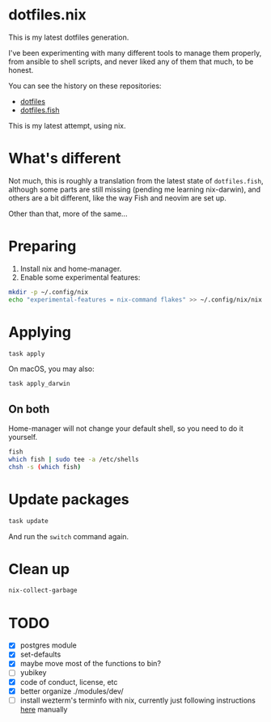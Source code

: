 # dotfiles.nix

This is my latest dotfiles generation.

I've been experimenting with many different tools to manage them properly, from
ansible to shell scripts, and never liked any of them that much, to be honest.

You can see the history on these repositories:

- [dotfiles](https://github.com/caarlos0/dotfiles)
- [dotfiles.fish](https://github.com/caarlos0/dotfiles.fish)

This is my latest attempt, using nix.

# What's different

Not much, this is roughly a translation from the latest state of
`dotfiles.fish`, although some parts are still missing (pending me learning
nix-darwin), and others are a bit different, like the way Fish and neovim are set
up.

Other than that, more of the same...

# Preparing

1. Install nix and home-manager.
1. Enable some experimental features:

```bash
mkdir -p ~/.config/nix
echo "experimental-features = nix-command flakes" >> ~/.config/nix/nix.conf
```

# Applying

```bash
task apply
```

On macOS, you may also:

```bash
task apply_darwin
```

## On both

Home-manager will not change your default shell, so you need to do it yourself.

```bash
fish
which fish | sudo tee -a /etc/shells
chsh -s (which fish)
```

# Update packages

```bash
task update
```

And run the `switch` command again.

# Clean up

```bash
nix-collect-garbage
```

# TODO

- [x] postgres module
- [x] set-defaults
- [x] maybe move most of the functions to bin?
- [ ] yubikey
- [x] code of conduct, license, etc
- [x] better organize ./modules/dev/
- [ ] install wezterm's terminfo with nix, currently just following instructions
      [here](https://wezfurlong.org/wezterm/faq.html#how-do-i-enable-undercurl-curly-underlines) manually
